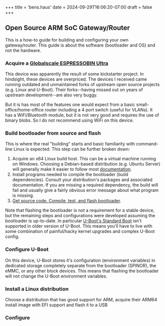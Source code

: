 +++
title = 'bens.haus'
date = 2024-09-29T16:06:20-07:00
draft = false
+++

## Open Source ARM SoC Gateway/Router

This is a how-to guide for building and configuring your own gateway/router. This guide is about the software (bootloader and OS) and not the hardware.

### Acquire a [Globalscale ESPRESSOBIN Ultra](https://globalscaletechnologies.com/product/espressobin-ultra/)
This device was apparently the result of some kickstarter project. In hindsight, these devices are overpriced. The devices I received came running outdated and unmaintained forks of upstream open source projects (e.g. Linux and U-Boot). Their forks--having missed out on years of upstream development--are also very buggy.

But it is has most of the features one would expect from a basic small-office/home-office router including a 4 port switch (useful for VLANs). It has a WiFi/Bluetooth module, but it is not very good and requires the use of binary blobs. So I do not recommend using WiFi on this device.

### Build bootloader from source and flash
This is where the real "building" starts and basic familiarity with command-line Linux is expected. This step can be further broken down:
1. Acquire an x64 Linux build host. This can be a virtual machine running on Windows. Choosing a Debian-based distribution (e.g. Ubuntu Server) will generally make it easier to follow most [documentation](https://trustedfirmware-a.readthedocs.io/en/latest/plat/marvell/armada/build.html).
2. Install programs needed to compile the bootloader (build dependencies). Consult your distribution's packages and associated documentation. If you are missing a required dependency, the build will fail and usually give a fairly obvious error message about what program is missing.
3. [Get source code. Compile, test, and flash bootloader]((https://github.com/bschnei/ebu-bootloader)).
 
Note that flashing the bootloader is not a requirement for a stable device, but the remaining steps and configurations were developed assuming the bootloader is up-to-date. In particular [U-Boot's Standard Boot](https://docs.u-boot.org/en/stable/develop/bootstd.html) isn't supported in older version of U-Boot. This means you'll have to live with some combination of painful/hacky kernel upgrades and complex U-Boot config.

### Configure U-Boot
On this device, U-Boot stores it's configuration (environment variables) in dedicated storage completely separate from the bootloader (SPINOR), the eMMC, or any other block devices. This means that flashing the bootloader will not change the U-Boot environment variables.

### Install a Linux distribution
Choose a distribution that has good support for ARM, acquire their ARM64 install image with EFI support and flash it to a USB

### Configure

